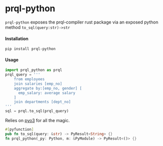 # prql-python

`prql-python` exposes the prql-compiler rust package via an exposed python method `to_sql(query:str)->str`


#### Installation 
`pip install prql-python`
#### Usage 

```python
import prql_python as prql
prql_query = '''
    from employees
    join salaries [emp_no]
    aggregate by:[emp_no, gender] [
      emp_salary: average salary
    ]
    join departments [dept_no]
'''
sql = prql.to_sql(prql_query)
```

Relies on [pyo3](https://github.com/PyO3/pyo3) for all the magic.  

```rust
#[pyfunction]
pub fn to_sql(query: &str) -> PyResult<String> {}
fn prql_python(_py: Python, m: &PyModule) -> PyResult<()> {}
```
